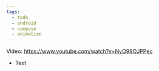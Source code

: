 ```yaml
---
tags:
  - todo
  - android
  - compose
  - animation
---
```

Video: https://www.youtube.com/watch?v=NyO99OJPPec
- Text